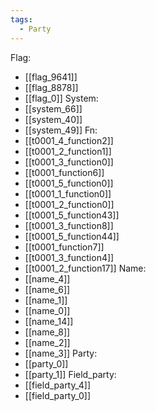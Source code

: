 ```yaml
---
tags:
  - Party
---
```

Flag:
- [[flag_9641]]
- [[flag_8878]]
- [[flag_0]]
System:
- [[system_66]]
- [[system_40]]
- [[system_49]]
Fn:
- [[t0001_4_function2]]
- [[t0001_2_function1]]
- [[t0001_3_function0]]
- [[t0001_function6]]
- [[t0001_5_function0]]
- [[t0001_1_function0]]
- [[t0001_2_function0]]
- [[t0001_5_function43]]
- [[t0001_3_function8]]
- [[t0001_5_function44]]
- [[t0001_function7]]
- [[t0001_3_function4]]
- [[t0001_2_function17]]
Name:
- [[name_4]]
- [[name_6]]
- [[name_1]]
- [[name_0]]
- [[name_14]]
- [[name_8]]
- [[name_2]]
- [[name_3]]
Party:
- [[party_0]]
- [[party_1]]
Field_party:
- [[field_party_4]]
- [[field_party_0]]
